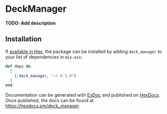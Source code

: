 # DeckManager

**TODO: Add description**

## Installation

If [available in Hex](https://hex.pm/docs/publish), the package can be installed
by adding `deck_manager` to your list of dependencies in `mix.exs`:

```elixir
def deps do
  [
    {:deck_manager, "~> 0.1.0"}
  ]
end
```

Documentation can be generated with [ExDoc](https://github.com/elixir-lang/ex_doc)
and published on [HexDocs](https://hexdocs.pm). Once published, the docs can
be found at <https://hexdocs.pm/deck_manager>.

